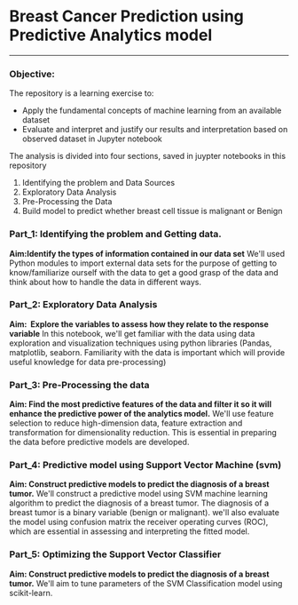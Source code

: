 <p align="center"> 
</p> 

# Breast Cancer Prediction using Predictive Analytics model
---

### Objective:
The repository is a learning exercise to:
* Apply the fundamental concepts of machine learning from an available dataset
* Evaluate and interpret and justify our results and interpretation based on observed dataset in Jupyter notebook

The analysis is divided into four sections, saved in juypter notebooks in this repository
1. Identifying the problem  and Data Sources
2. Exploratory Data Analysis
3. Pre-Processing the Data
4. Build model to predict whether breast cell tissue is  malignant or Benign

### Part_1: Identifying the problem and Getting data.
**Aim:Identify the types of information contained in our data set**
We'll used Python modules to import external data sets for the purpose of getting to know/familiarize ourself with the data to get a good grasp of the data and think about how to handle the data in different ways. 

### Part_2: Exploratory Data Analysis
**Aim:  Explore the variables to assess how they relate to the response variable** 
In this notebook, we'll get familiar with the data using data exploration and visualization techniques using python libraries (Pandas, matplotlib, seaborn. Familiarity with the data is important which will provide useful knowledge for data pre-processing)

### Part_3: Pre-Processing the data
**Aim: Find the most predictive features of the data and filter it so it will enhance the predictive power of the analytics model.**
We'll use feature selection to reduce high-dimension data, feature extraction and transformation for dimensionality reduction. This is essential in preparing the data before predictive models are developed.

### Part_4: Predictive model using Support Vector Machine (svm)
**Aim: Construct predictive models to predict the diagnosis of a breast tumor.** 
We'll construct a predictive model using SVM machine learning algorithm to predict the diagnosis of a breast tumor. The diagnosis of a breast tumor is a binary variable (benign or malignant). we'll also evaluate the model using confusion matrix the receiver operating curves (ROC), which are essential in assessing and interpreting the fitted model.

### Part_5: Optimizing the  Support Vector Classifier
**Aim: Construct predictive models to predict the diagnosis of a breast tumor.** 
We'll aim to tune parameters of the SVM Classification model using scikit-learn.
